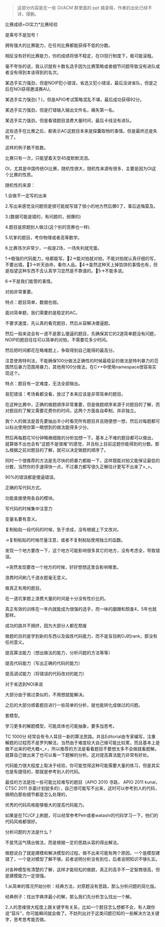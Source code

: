 
> 这部分内容是在一些 OI/ACM 群里面的 ppt 摘录得，作者的出处已经不详，侵删。

比赛成绩=OI实力*比赛经验

是乘号不是加号！

拥有强大的比赛能力，在任何比赛都能获得不低的分数。

相反没有好的比赛能力，你的成绩将很不稳定，在OI现行制度下，极可能滚粗。

毫不夸张的说，我认识就有十数名选手因为比赛策略或者细节问题导致没有进队或者没有得到本该得到的名次。

某选手实力强劲，但是NOIP犯小错误，省选又犯小错误，最后没进省队，但是之后在NOI获得邀请赛AU。

某选手实力强劲(？)，但是APIO考试策略混乱不堪，最后成功获得92分。

某选手实力强劲，但是打错输入输出文件名，痛失第一名。

某选手实力强劲，但是看错题目浪费大量时间，最后卡线没有进队。

这些选手在比赛之后，都表示AC这题目本来是探囊取物的事情。但是最终还是失败了。

这样的例子数不胜数。

比赛只有一次，只能望着天空45度默默流泪。

OI，尤其是中国传统OI比赛，随机性很大，随机性来源有很多，主要是因为OI这个比赛的性质。

随机性的来源：

1.会做不一定写的出来

2.写出来感觉没问题但是很可能就写错了很小的地方然后爆0了，事后追悔莫及。

3.(数据可能是错的，有问题的，弱爆的)

4.题目是原题别人做过(这个别的竞赛也一样).

5.坑爹的题目，考你物理或者高等数学。

6.比赛场次非常少，一般是2场，一场失利就完蛋。

1->极强的代码能力，啥都能写。2->能对拍就对拍，不能对拍就认真仔细的写，不要出错。3->听天由命，看你人品。4->虽然这种天上掉馅饼的事情也有，但是指望这种东西不去认真学习显然是不靠谱的。5->不能多说。

6->不是我们能管的事情。

对拍非常重要。

特点：题目简单，数据也弱。

面对简单题，我们需要的是稳定的AC。

不要求速度，先认真的看完题目，然后从容解决傻逼题。

然后一般来说会有一道不是那么傻逼的题目，先确保其它的2道简单题没有问题，NOIP的题目往往可以简单的对拍，不需要花多少时间。

然后把时间都花在略难题上，争取得到自己能得的最高分。

注意使用特判法，不能确保100分做法正确性的时候最稳妥的做法是特判暴力的范围然后暴力范围用暴力，其他用100分做法，在C++中使用namespace很容易实现这个。

特点：题目有一定难度，无法全部做出。

易犯错误：考场看都没看，放过了本来应该是非常简单的题目。

在这种比赛中，正确的做题顺序非常重要，但是做题顺序来源于对题目的了解，而对题目的了解又需要花费你的时间，这两个方面各自牵制，并非独立。

我个人的做法是首先要抽出半小时看完所有题目并且随便想一想，然后对每题都可以标出使用你第一眼想到的做法能得多少分。

然后再每题花10分钟略微细致的分析加想一下。基本上不难的题目都可以做出，就算做不出也会有“这题不是很难”的感觉，并且标上目前这题你能得到的分数。那么根据之前对题目的了解，就可以决定做题的顺序了。

同时一个很推荐的方法是先尽快的把暴力都敲一下，这样既能对拍又能保证最低的分数，当然你的手速得快一点，不过暴力都写很久正解估计更写不出来了>_>。

90%的错误都是傻逼错误。

正确的写代码方式。

功能直接使用各自的模块。

写代码的时候集中注意力

变量名要有意义。

复制粘贴一段代码的时候，急于求成，没有根据上下文改对。

->复制粘贴的时候尽量注意，或者不复制粘贴使用独立的函数。

发现一个地方要改一下，这个地方可能影响很多其它的地方，没有考虑全，导致错误。

->突然发现要改一个地方的时候，好好想想这里会影响哪里。


浪费时间刷几千道水题毫无意义。

做真正有用的题目。

在一道坑爹题上浪费大量的时间是十分没有性价比的。

真正有效的训练在一年内就能成为很强的选手，而一味的磨蹭和颓废4，5年也就那样。

成功的路并不拥挤，因为大部分人都在颓废


做题的目的是学到新的东西以及锻炼代码能力，而不是盲目刷OJ的rank，那没有任何意义。

提高算法能力（想出做法的能力，分析问题的方法等等）

提高代码能力（写出正确的代码的能力）

提高调试能力（将错误的代码改对的能力）

对于省选到NOI来说

大部分由于做过类似的，不用想就能解决。

之后的大部分顺着题目进行一些简单的分析，就也能转化成做过的问题。

套模型。

学习更多的解题模型，可能具体也可能抽象，要多加思考。

TC 1000分 经常会有令人耳目一新的算法思路。并且Editorial由专家编写，注重解题的过程而不是罗列解法，当然由于难度较大自己做可能比较累，而且基本上是做不出来的吧大概<_<，所以推荐的方法是看看题目不要想太多不会做就看题解。就算自己做出来了也可以看一下题解的分析。这对提高算法能力非常有好处。

代码能力很大程度上取决于经验，你可能觉得这种可能需要大量的练习，但是其实也是有捷径的，那就是参考别人的代码。

最佳的方法是找一些可能比较难写的题目（APIO 2010 寻路， APIO 2011 kunai，CTSC 2011 杀菌计划挺多的），自己很可能写不出来，这时可以参考别人的代码，搞明白那些细节都是怎么处理的，

优秀的代码风格能够极大的提高代码能力。

如果是在TC/CF上刷题，可以经常参考Petr或者watashi的代码学习一下，他们的代码风格都很好。

分析问题的方法是什么？

不是凭运气猜出做法，而是根据一定的思路从容的得出解法。

做题说白了就是建模和解决模型的过程。做不出来可能有两个原因，一个是模型建错了，一个是对模型了解不够。前者说明分析没有到位，后者说明知识不够扎实。

对各种模型有清楚的了解，这样才能轻松的做题，真正的高手不一定智商很高，但是建模能力一定很强。

1.从简单的情况开始分析：经典方法，对原题没有思路，那么分析问题的简化版。

经典例子：找出字典序最小的解，那么我们先分析怎么找出一个解。

2.人的思维很大程度上跟关键字有关系，比如一个题目怎么想都不会，有人跟你说“容斥”，你可能瞬间就会做了。不妨列出对于这类问题已知的一些解决方法关键字，思考思考能否做。